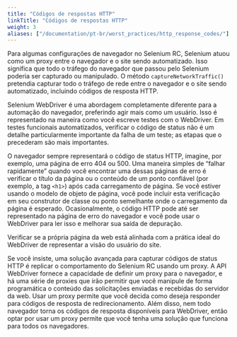 ```yaml
---
title: "Códigos de respostas HTTP"
linkTitle: "Códigos de respostas HTTP"
weight: 3
aliases: ["/documentation/pt-br/worst_practices/http_response_codes/"]
---
```


Para algumas configurações de navegador no Selenium RC,
Selenium atuou como um proxy entre o navegador
e o site sendo automatizado.
Isso significa que todo o tráfego do navegador que passou pelo Selenium
poderia ser capturado ou manipulado.
O método `captureNetworkTraffic()`
pretendia capturar todo o tráfego de rede entre o navegador
e o site sendo automatizado,
incluindo códigos de resposta HTTP.

Selenium WebDriver é uma abordagem completamente diferente
para a automação do navegador,
preferindo agir mais como um usuário.
Isso é representado na maneira como você escreve testes com o WebDriver.
Em testes funcionais automatizados,
verificar o código de status
não é um detalhe particularmente importante da falha de um teste;
as etapas que o precederam são mais importantes.

O navegador sempre representará o código de status HTTP,
imagine, por exemplo, uma página de erro 404 ou 500.
Uma maneira simples de “falhar rapidamente” quando você encontrar uma dessas páginas de erro
é verificar o título da página ou o conteúdo de um ponto confiável
(por exemplo, a tag `<h1>`) após cada carregamento de página.
Se você estiver usando o modelo de objeto de página,
você pode incluir esta verificação em seu construtor de classe
ou ponto semelhante onde o carregamento da página é esperado.
Ocasionalmente, o código HTTP pode até ser representado
na página de erro do navegador
e você pode usar o WebDriver para ler isso
e melhorar sua saída de depuração.

Verificar se a própria página da web está alinhada
com a prática ideal do WebDriver
de representar a visão do usuário do site.

Se você insiste, uma solução avançada para capturar códigos de status HTTP
é replicar o comportamento do Selenium RC usando um proxy.
A API WebDriver fornece a capacidade de definir um proxy para o navegador,
e há uma série de proxies que irão
permitir que você manipule de forma programática
o conteúdo das solicitações enviadas e recebidas do servidor da web.
Usar um proxy permite que você decida como deseja responder
para códigos de resposta de redirecionamento.
Além disso, nem todo navegador
torna os códigos de resposta disponíveis para WebDriver,
então optar por usar um proxy
permite que você tenha uma solução que funciona para todos os navegadores.
